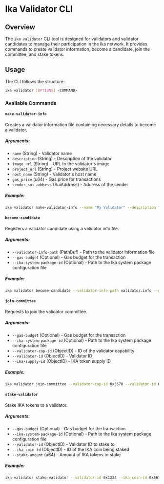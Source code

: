 # Ika Validator CLI

## Overview

The `ika validator` CLI tool is designed for validators and validator candidates to manage their participation in the
Ika network. It provides commands to create validator information, become a candidate, join the committee, and stake
tokens.

## Usage

The CLI follows the structure:

```sh
ika validator [OPTIONS] <COMMAND>
```

### Available Commands

#### `make-validator-info`

Creates a validator information file containing necessary details to become a validator.

##### Arguments:

- `name` (String) - Validator name
- `description` (String) - Description of the validator
- `image_url` (String) - URL to the validator's image
- `project_url` (String) - Project website URL
- `host_name` (String) - Validator's host name
- `gas_price` (u64) - Gas price for transactions
- `sender_sui_address` (SuiAddress) - Address of the sender

##### Example:

```sh
ika validator make-validator-info --name "My Validator" --description "Secure and fast" --image_url "https://example.com/image.png" --project_url "https://example.com" --host_name "validator-node" --gas_price 1000000 --sender_sui_address 0x1234...
```

#### `become-candidate`

Registers a validator candidate using a validator info file.

##### Arguments:

- `--validator-info-path` (PathBuf) - Path to the validator information file
- `--gas-budget` (Optional) - Gas budget for the transaction
- `--ika-system-package-id` (Optional) - Path to the Ika system package configuration file

##### Example:

```sh
ika validator become-candidate --validator-info-path validator.info --gas-budget 200000000
```

#### `join-committee`

Requests to join the validator committee.

##### Arguments:

- `--gas-budget` (Optional) - Gas budget for the transaction
- `--ika-system-package-id` (Optional) - Path to the Ika system package configuration file
- `--validator-cap-id` (ObjectID) - ID of the validator capability
- `--validator-id` (ObjectID) - Validator ID
- `--ika-supply-id` (ObjectID) - IKA token supply ID

##### Example:

```sh
ika validator join-committee --validator-cap-id 0x5678 --validator-id 0x1234 --ika-supply-id 0x91011
```

#### `stake-validator`

Stake IKA tokens to a validator.

##### Arguments:

- `--gas-budget` (Optional) - Gas budget for the transaction
- `--ika-system-package-id` (Optional) - Path to the Ika system package configuration file
- `--validator-id` (ObjectID) - Validator ID to stake to
- `--ika-coin-id` (ObjectID) - ID of the IKA coin being staked
- `--stake-amount` (u64) - Amount of IKA tokens to stake

##### Example:

```sh
ika validator stake-validator --validator-id 0x1234 --ika-coin-id 0x5678 --stake-amount 1000000
```